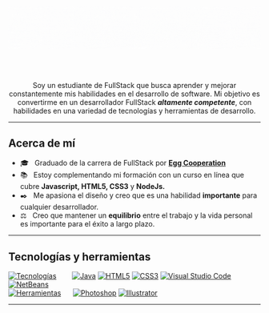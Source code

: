 ![Presentation](QuinSDev.gif)

<br>
<br>
<p align="center">Soy un estudiante de FullStack que busca aprender y mejorar constantemente mis habilidades en el desarrollo de software. Mi objetivo es convertirme en un desarrollador FullStack <em><strong>altamente competente</strong></em>, con habilidades en una variedad de tecnologías y herramientas de desarrollo.</p>

---

## Acerca de mí


- 🎓 &nbsp; Graduado de la carrera de FullStack por <a href="https://eggcooperation.com/es-co/"><strong>Egg Cooperation</strong></a>
- 📚 &nbsp; Estoy complementando mi formación con un curso en línea que cubre <strong>Javascript, HTML5, CSS3</strong> y <strong>NodeJs.</strong>
- ✒️ &nbsp; Me apasiona el diseño y creo que es una habilidad <strong>importante</strong> para cualquier desarrollador.
- ⚖️ &nbsp; Creo que mantener un <strong>equilibrio</strong> entre el trabajo y la vida personal es importante para el éxito a largo plazo.

---

## Tecnologías y herramientas 

[![Tecnologías](https://img.shields.io/badge/Tecnologías-:-808080?style=for-the-badge&labelColor=black)]()
&nbsp;&nbsp;&nbsp;&nbsp;&nbsp;&nbsp;
[![Java](https://img.shields.io/badge/Java-007396.svg?style=for-the-badge&logo=java&logoColor=white)]()
[![HTML5](https://img.shields.io/badge/HTML5-%23E34F26.svg?style=for-the-badge&logo=html5&logoColor=white&labelColor=101010)]()
[![CSS3](https://img.shields.io/badge/CSS3-%231572B6.svg?style=for-the-badge&logo=css3&logoColor=white&labelColor=101010)]()
[![Visual Studio Code](https://img.shields.io/badge/VS_Code-0095D5.svg?style=for-the-badge&logo=visual-studio-code&logoColor=white&labelColor=101010)]()
[![NetBeans](https://img.shields.io/badge/NetBeans-ADD439.svg?style=for-the-badge&logo=apache-netbeans-ide&logoColor=white&labelColor=101010)]()
<br>
[![Herramientas](https://img.shields.io/badge/Herramientas-:-808080?style=for-the-badge&labelColor=black)]()
&nbsp;&nbsp;&nbsp;&nbsp;
[![Photoshop](https://img.shields.io/badge/Photoshop-001e36.svg?style=for-the-badge&logo=adobe-photoshop&logoColor=white&labelColor=101010)]()
[![Illustrator](https://img.shields.io/badge/Illustrator-ff9a00.svg?style=for-the-badge&logo=adobe-illustrator&logoColor=white&labelColor=101010)]()

---

